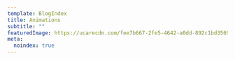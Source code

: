 ```yaml
---
template: BlogIndex
title: Animations
subtitle: ""
featuredImage: https://ucarecdn.com/fee7b667-2fe5-4642-a0dd-892c1bd35692/
meta:
  noindex: true
---
```

